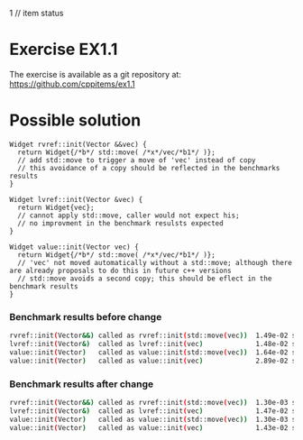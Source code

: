 1 // item status
# Exercise EX1.1

The exercise is available as a git repository at:
https://github.com/cppitems/ex1.1

# Possible solution

```pmans
Widget rvref::init(Vector &&vec) {
  return Widget{/*b*/ std::move( /*x*/vec/*b1*/ )}; 
  // add std::move to trigger a move of 'vec' instead of copy
  // this avoidance of a copy should be reflected in the benchmarks results
}

Widget lvref::init(Vector &vec) {
  return Widget{vec}; 
  // cannot apply std::move, caller would not expect his; 
  // no improvment in the benchmark resulsts expected
}

Widget value::init(Vector vec) {
  return Widget{/*b*/ std::move( /*x*/vec/*b1*/ )}; 
  // 'vec' not moved automatically without a std::move; although there are already proposals to do this in future c++ versions
  // std::move avoids a second copy; this should be eflect in the benchmark results
}
```

### Benchmark results before change
```bash
rvref::init(Vector&&) called as rvref::init(std::move(vec))  1.49e-02 s
lvref::init(Vector&)  called as lvref::init(vec)             1.48e-02 s
value::init(Vector)   called as value::init(std::move(vec))  1.64e-02 s
value::init(Vector)   called as value::init(vec)             2.89e-02 s
```

### Benchmark results after change
```bash
rvref::init(Vector&&) called as rvref::init(std::move(vec))  1.30e-03 s -> much faster (no copy at all now)
lvref::init(Vector&)  called as lvref::init(vec)             1.47e-02 s -> no changes (still one copy)
value::init(Vector)   called as value::init(std::move(vec))  1.30e-03 s -> much faster (no copy at all now)
value::init(Vector)   called as value::init(vec)             1.43e-02 s -> 50% faster (only one instead of two copies)
```


